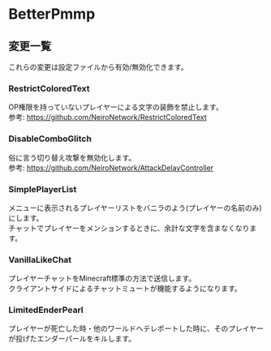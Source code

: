 # BetterPmmp

## 変更一覧
これらの変更は設定ファイルから有効/無効化できます。

### RestrictColoredText
OP権限を持っていないプレイヤーによる文字の装飾を禁止します。  
参考: https://github.com/NeiroNetwork/RestrictColoredText

### DisableComboGlitch
俗に言う切り替え攻撃を無効化します。  
参考: https://github.com/NeiroNetwork/AttackDelayController

### SimplePlayerList
メニューに表示されるプレイヤーリストをバニラのよう(プレイヤーの名前のみ)にします。  
チャットでプレイヤーをメンションするときに、余計な文字を含まなくなります。

### VanillaLikeChat
プレイヤーチャットをMinecraft標準の方法で送信します。  
クライアントサイドによるチャットミュートが機能するようになります。

### LimitedEnderPearl
プレイヤーが死亡した時・他のワールドへテレポートした時に、そのプレイヤーが投げたエンダーパールをキルします。
